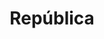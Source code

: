 ---
layout: bairro
title: República
regiao: zona-central
pb: "!1m18!1m12!1m3!1d7315.381495225123!2d-46.64224179999999!3d-23.54362279999999!2m3!1f0!2f0!3f0!3m2!1i1024!2i768!4f13.1!3m3!1m2!1s0x94ce5851c0395f3b%3A0xf36ea5aa7f8ff302!2zUmVww7pibGljYSwgU8OjbyBQYXVsbyAtIFNQ!5e0!3m2!1sen!2sbr!4v1427320688779"
photo_id: "16268485203"
---